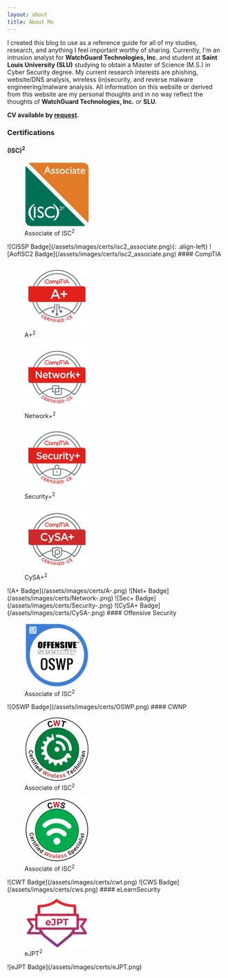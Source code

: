 ```yaml
---
layout: about
title: About Me
---
```


I created this blog to use as a reference guide for all of my studies, research, and anything I feel important worthy of sharing. Currently, I'm an intrusion analyst for **WatchGuard Technologies, Inc.** and student at **Saint Louis University (SLU)** studying to obtain a Master of Science (M.S.) in Cyber Security degree. My current research interests are phishing, website/DNS analysis, wireless (in)security, and reverse malware engineering/malware analysis. All information on this website or derived from this website are my personal thoughts and in no way reflect the thoughts of **WatchGuard Technologies, Inc.** or **SLU**.

**CV available by [request](/contact/).**

<!--kg-card-end: markdown--><!--kg-card-begin: markdown-->
### Certifications

#### (ISC)<sup>2</sup>
<figure style="width: 150px" class="align-left">
  <img src="/assets/images/certs/isc2_associate.png" alt="">
 <figcaption>Associate of ISC<sup>2</sup.></figcaption>
</figure>
![CISSP Badge](/assets/images/certs/isc2_associate.png){: .align-left}
 ![AofISC2 Badge](/assets/images/certs/isc2_associate.png)
#### CompTIA
<figure style="width: 150px" class="align-left">
  <img src="/assets/images/certs/A-.png" alt="">
 <figcaption>A+<sup>2</sup.></figcaption>
</figure>
<figure style="width: 150px" class="align-left">
  <img src="/assets/images/certs/Network-.png" alt="">
 <figcaption>Network+<sup>2</sup.></figcaption>
</figure>
<figure style="width: 150px" class="align-left">
  <img src="/assets/images/certs/Security-.png" alt="">
 <figcaption>Security+<sup>2</sup.></figcaption>
</figure>
<figure style="width: 150px" class="align-left">
  <img src="/assets/images/certs/CySA-.png" alt="">
 <figcaption>CySA+<sup>2</sup.></figcaption>
</figure>
 ![A+ Badge](/assets/images/certs/A-.png) ![Net+ Badge](/assets/images/certs/Network-.png) ![Sec+ Badge](/assets/images/certs/Security-.png) ![CySA+ Badge](/assets/images/certs/CySA-.png)
#### Offensive Security
<figure style="width: 150px" class="align-left">
  <img src="/assets/images/certs/OSWP.png" alt="">
 <figcaption>Associate of ISC<sup>2</sup.></figcaption>
</figure>
 ![OSWP Badge](/assets/images/certs/OSWP.png)
#### CWNP
<figure style="width: 150px" class="align-left">
  <img src="/assets/images/certs/cwt.png" alt="">
 <figcaption>Associate of ISC<sup>2</sup.></figcaption>
</figure>
<figure style="width: 150px" class="align-left">
  <img src="/assets/images/certs/cws.png" alt="">
 <figcaption>Associate of ISC<sup>2</sup.></figcaption>
</figure>
 ![CWT Badge](/assets/images/certs/cwt.png) ![CWS Badge](/assets/images/certs/cws.png)
#### eLearnSecurity
<figure style="width: 150px" class="align-left">
  <img src="/assets/images/certs/eJPT.png" alt="">
 <figcaption>eJPT<sup>2</sup.></figcaption>
</figure>
 ![eJPT Badge](/assets/images/certs/eJPT.png)
 <!--kg-card-end: markdown-->
